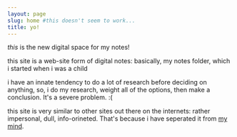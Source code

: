 ```yaml
---
layout: page
slug: home #this doesn't seem to work...
title: yo!
---
```


<!-- yo -->

*this* is the new digital space for my notes!

this site is a web-site form of digital notes: basically, my notes folder, which i started when i was a child

i have an innate tendency to do a lot of research before deciding on anything, so, i do my research, weight all of the options, then make a conclusion. It's a severe problem. :(

this site is very similar to other sites out there on the internets: rather impersonal, dull, info-orineted. That's because i have seperated it from [my mind](https://mind.rathewolf.com).
